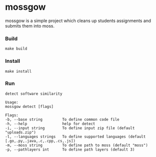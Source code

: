# mossgow
mossgow is a simple project which cleans up students assignments and submits them into moss.
### Build
`make build`
### Install
`make install` 
### Run
```
detect software similarity 

Usage:
mossgow detect [flags]

Flags:
-b, --base string         To define common code file
-h, --help                help for detect
-i, --input string        To define input zip file (default "uploads.zip")
-l, --languages strings   To define supported languages (default [.go,.py,.java,.c,.cpp,.cs,.js])
-m, --moss string         To define path to moss (default "moss")
-p, --pathlayers int      To define path layers (default 3)
```